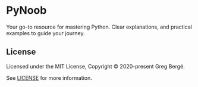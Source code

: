 # PyNoob

Your go-to resource for mastering Python. Clear explanations, and practical examples to guide your journey.

## License

Licensed under the MIT License, Copyright © 2020-present Greg Bergé.

See [LICENSE](./LICENSE) for more information.
